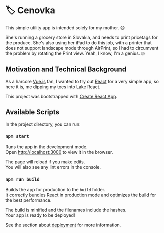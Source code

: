# 🏷 Cenovka

This simple utility app is intended solely for my mother. 😆

She's running a grocery store in Slovakia, and needs to print pricetags for the produce. She's also using her iPad to do this job, with a printer that does not support landscape mode through AirPrint, so I had to circumvent the problem by rotating the Print view. Yeah, I know, I'm a genius. 🤓

## Motivation and Technical Background

As a harcore [Vue.js](https://vuejs.org) fan, I wanted to try out [React](https://reactjs.org) for a very simple app, so here it is, me dipping my toes into Lake React.

This project was bootstrapped with [Create React App](https://github.com/facebook/create-react-app).

## Available Scripts

In the project directory, you can run:

### `npm start`

Runs the app in the development mode.<br />
Open [http://localhost:3000](http://localhost:3000) to view it in the browser.

The page will reload if you make edits.<br />
You will also see any lint errors in the console.

### `npm run build`

Builds the app for production to the `build` folder.<br />
It correctly bundles React in production mode and optimizes the build for the best performance.

The build is minified and the filenames include the hashes.<br />
Your app is ready to be deployed!

See the section about [deployment](https://facebook.github.io/create-react-app/docs/deployment) for more information.
